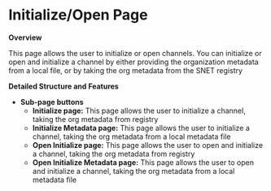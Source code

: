 # Initialize/Open Page

**Overview**

This page allows the user to initialize or open channels. You can initialize or open and initialize a channel by either providing the organization metadata from a local file, or by taking the org metadata from the SNET registry&#x20;

**Detailed Structure and Features**

* **Sub-page buttons**
  * **Initialize page:** This page allows the user to initialize a channel, taking the org metadata from registry
  * **Initialize Metadata page:** This page allows the user to initialize a channel, taking the org metadata from a local metadata file
  * **Open Initialize page:** This page allows the user to open and initialize a channel, taking the org metadata from registry
  * **Open Initialize Metadata page:** This page allows the user to open and initialize a channel, taking the org metadata from a local metadata file
